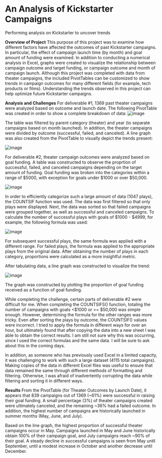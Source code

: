 # An Analysis of Kickstarter Campaigns
Performing analysis on Kickstarter to uncover trends

**Overview of Project** This purpose of this project was to examine how different factors have affected the outcomes of past Kickstarter campaigns.  In particular, the effect of campaign launch time (by month) and goal amount of funding were examined.  In addition to conducting a numerical analysis in Excel, graphs were created to visualize the relationship between campaign outcome and target funding, or campaign outcome and month of campaign launch.  Although this project was completed with data from theater campaigns, the included PivotTables can be customized to show trends in campaign outcomes for many different fields (for example, tech products or films).  Understanding the trends observed in this project can help optimize future Kickstarter campaigns.

**Analysis and Challenges** For deliverable #1, 1369 past theater campaigns were analyzed based on outcome and launch date.  The following PivotTable was created in order to show a complete breakdown of data:
![image](https://user-images.githubusercontent.com/99574730/153797941-3750ae1e-9c66-410c-84e6-97ff4a7eb5fc.png)

The table was filtered by parent category (theater) and year (to separate campaigns based on month launched).  In addition, the theater campaigns were divided by outcome (successful, failed, and canceled).
A line graph was also created from the PivotTable to visually depict the trends present:

![image](https://user-images.githubusercontent.com/99574730/153798374-16a015c3-6b9f-47f2-b2d9-07426136ded4.png)

For deliverable #2, theater campaign outcomes were analyzed based on goal funding.  A table was constructed to observe the proprtion of successful, failed, and canceled campaigns depending on the target amount of funding.  Goal funding was broken into the categories within a range of $5000, with exception for goals under $1000 or over $50,000.

![image](https://user-images.githubusercontent.com/99574730/153800016-c3066ab4-6e08-4eed-81d5-9317c8d0e5e7.png)

In order to efficiently categorize such a large amount of data (1047 plays), the COUNTSIF function was used.  The data was first filtered so that only plays were displayed.  Next, the data was sorted so that failed campaigns were grouped together, as well as successful and canceled campaigns.  To calculate the number of successful plays with goals of $1000 - $4999, for example, the following formula was used:

![image](https://user-images.githubusercontent.com/99574730/153800418-6ae6566e-7eda-4be8-85b3-012c67593af2.png)

For subsequent successful plays, the same formula was applied with a different range.  For failed plays, the formula was applied to the appropriate plays from the original data.  After obtaining the number of plays in each category, proportions were calculated as a more insightful metric.

After tabulating data, a line graph was constructed to visualize the trend:

![image](https://user-images.githubusercontent.com/99574730/153799910-2a494c6e-68c1-4b7d-aa4e-89144b481417.png)

The graph was constructed by plotting the proportion of goal funding received as a function of goal funding.

While completing the challenge, certain parts of deliverable #2 were difficult for me.  When completing the COUNTSIFS() function, totaling the number of campaigns with goals <$1000 or >= $50,000 was simple enough.  However, determining the formula for the other ranges was more tricky.  Even after sorting the plays by outcome, the COUNTSIF() values were incorrect.  I tried to apply the formula in different ways for over an hour, but ultimately found that after copying the data into a new sheet I was able to obtain the correct results.  I am still not sure why this was occurring, since I used the correct formulas and the same data.  I will be sure to ask about this in the coming days.  

In addition, as someone who has previously used Excel in a limited capacity, it was challenging to work with such a large dataset (4115 total campaigns).  Making copies of the data in different Excel files was useful to ensure that data remained the same through different methods of formatting and filtering.  Otherwise, I was afraid of inadvertently corrupting the data while filtering and sorting it in different ways.

**Results** From the PivotTable (for Theater Outcomes by Launch Date), it appears that 839 campaigns out of 1369 (~61%) were successful in raising their goal funding.   A small percentage (3%) of theater campaigns created were ultimately canceled, and the remaining ~36% had a failed outcome.  In addition, the highest number of campaigns are historically launched in summer months (May, June, and July).

Based on the line graph, the highest proportion of successful theater campaigns occur in May.  Campaigns launched in May and June historically obtain 100% of their campaign goal, and July campaigns reach ~90% of their goal.  A steady decline in successful campaigns is seen from May until September, until a modest increase in October and another decrease until December.
